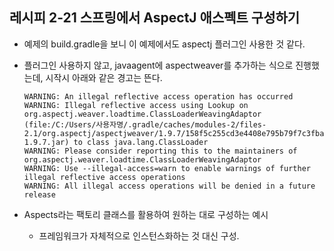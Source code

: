 ## 레시피 2-21 스프링에서 AspectJ 애스펙트 구성하기

* 예제의 build.gradle을 보니 이 예제에서도 aspectj 플러그인 사용한 것 같다.

* 플러그인 사용하지 않고, javaagent에 aspectweaver를 추가하는 식으로 진행했는데,  시작시 아래와 같은 경고는 뜬다.

  ```
  WARNING: An illegal reflective access operation has occurred
  WARNING: Illegal reflective access using Lookup on org.aspectj.weaver.loadtime.ClassLoaderWeavingAdaptor (file:/C:/Users/사용자명/.gradle/caches/modules-2/files-2.1/org.aspectj/aspectjweaver/1.9.7/158f5c255cd3e4408e795b79f7c3fbae9b53b7ca/aspectjweaver-1.9.7.jar) to class java.lang.ClassLoader
  WARNING: Please consider reporting this to the maintainers of org.aspectj.weaver.loadtime.ClassLoaderWeavingAdaptor
  WARNING: Use --illegal-access=warn to enable warnings of further illegal reflective access operations
  WARNING: All illegal access operations will be denied in a future release
  ```

  

* Aspects라는 팩토리 클래스를 활용하여 원하는 대로 구성하는 예시

  * 프레임워크가 자체적으로 인스턴스화하는 것 대신 구성.

  
